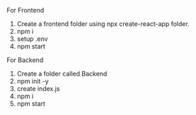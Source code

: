For Frontend
1. Create a frontend folder using npx create-react-app folder.
2. npm i
3. setup .env
4. npm start

For Backend
1. Create a folder called Backend
2. npm init -y
3. create index.js
4. npm i
5. npm start
